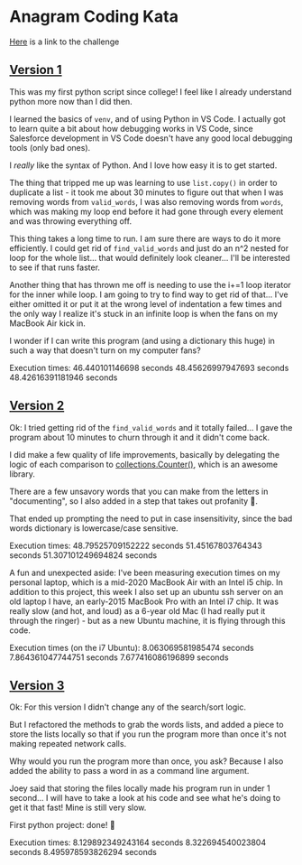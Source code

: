# Anagram Coding Kata

[Here][1] is a link to the challenge

## [Version 1][2]

This was my first python script since college! I feel like I already understand python more now than I did then.

I learned the basics of `venv`, and of using Python in VS Code. I actually got to learn quite a bit about how debugging works in VS Code, since Salesforce development in VS Code doesn't have any good local debugging tools (only bad ones).

I _really_ like the syntax of Python. And I love how easy it is to get started.

The thing that tripped me up was learning to use `list.copy()` in order to duplicate a list - it took me about 30 minutes to figure out that when I was removing words from `valid_words`, I was also removing words from `words`, which was making my loop end before it had gone through every element and was throwing everything off.

This thing takes a long time to run. I am sure there are ways to do it more efficiently. I could get rid of `find_valid_words` and just do an n^2 nested for loop for the whole list... that would definitely look cleaner... I'll be interested to see if that runs faster.

Another thing that has thrown me off is needing to use the i+=1 loop iterator for the inner while loop. I am going to try to find way to get rid of that... I've either omitted it or put it at the wrong level of indentation a few times and the only way I realize it's stuck in an infinite loop is when the fans on my MacBook Air kick in.

I wonder if I can write this program (and using a dictionary this huge) in such a way that doesn't turn on my computer fans?

Execution times:
46.440101146698 seconds
48.45626997947693 seconds
48.42616391181946 seconds

## [Version 2][3]

Ok: I tried getting rid of the `find_valid_words` and it totally failed... I gave the program about 10 minutes to churn through it and it didn't come back.

I did make a few quality of life improvements, basically by delegating the logic of each comparison to [collections.Counter()][4], which is an awesome library.

There are a few unsavory words that you can make from the letters in "documenting", so I also added in a step that takes out profanity 🙂.

That ended up prompting the need to put in case insensitivity, since the bad words dictionary is lowercase/case sensitive.

Execution times:
48.79525709152222 seconds
51.45167803764343 seconds
51.307101249694824 seconds

A fun and unexpected aside: I've been measuring execution times on my personal laptop, which is a mid-2020 MacBook Air with an Intel i5 chip. In addition to this project, this week I also set up an ubuntu ssh server on an old laptop I have, an early-2015 MacBook Pro with an Intel i7 chip. It was really slow (and hot, and loud) as a 6-year old Mac (I had really put it through the ringer) - but as a new Ubuntu machine, it is flying through this code.

Execution times (on the i7 Ubuntu):
8.063069581985474 seconds
7.864361047744751 seconds
7.677416086196899 seconds

## [Version 3][5]

Ok: For this version I didn't change any of the search/sort logic.

But I refactored the methods to grab the words lists, and added a piece to store the lists locally so that if you run the program more than once it's not making repeated network calls.

Why would you run the program more than once, you ask? Because I also added the ability to pass a word in as a command line argument.

Joey said that storing the files locally made his program run in under 1 second... I will have to take a look at his code and see what he's doing to get it that fast! Mine is still very slow.

First python project: done! 🥳

Execution times:
8.129892349243164 seconds
8.322694540023804 seconds
8.495978593826294 seconds

[1]: https://codingdojo.org/kata/Anagram/
[2]: https://github.com/thombehrens/py-anagram/blob/master/anagram-v1.py
[3]: https://github.com/thombehrens/py-anagram/blob/master/anagram-v2.py
[4]: https://www.pythonforbeginners.com/collection/python-collections-counter
[5]: https://github.com/thombehrens/py-anagram/blob/master/anagram-v3.py
